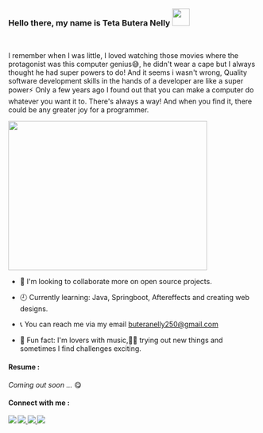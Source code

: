<!DOCTYPE Html>
<head>
</head>
<body>
<h3> Hello there, my name is Teta Butera Nelly <img src="https://user-images.githubusercontent.com/1303154/88677602-1635ba80-d120-11ea-84d8-d263ba5fc3c0.gif" width="35" height="35" /> </h3>
  
 <br>

  <p> I remember when I was little, I loved watching those movies where the protagonist was this computer genius😅, he didn't wear a cape but I always thought he had  super powers to do! And it seems i wasn't wrong, Quality software development skills in the hands of a developer are like a super power⚡ Only a few years ago I found out that you can make a computer do whatever you want it to. There's always a way! And when you find it, there could be any greater joy for a programmer.</p>
  
 <img src="https://insights.dice.com/wp-content/uploads/2018/01/Freelance-Developer-Dice.jpeg" width="400" height="300" > 
  
- 🚀 I'm looking to collaborate more on open source projects.
  
- 🕘 Currently learning: Java, Springboot, Aftereffects and creating web designs.
  
- 📞 You can reach me via my email buteranelly250@gmail.com
  
- 🚖 Fun fact: I'm lovers with music,🎵🎵 trying out new things and sometimes I find challenges exciting.
  
<h4 display="block" width="100" >Resume :  </h4><i>Coming out soon ... </i>😋
  
<h4>Connect with me : <br><br>
  <a href="https://www.instagram.com/_nelly_butera/"><img src="https://camo.githubusercontent.com/7a705494c370a8412797521701153d2873fb39109edf80afc408efd0927ae2d0/68747470733a2f2f696d672e736869656c64732e696f2f62616467652f496e7374616772616d2d2532334534343035462e7376673f7374796c653d666f722d7468652d6261646765266c6f676f3d496e7374616772616d266c6f676f436f6c6f723d7768697465"></a> <a href="https://www.facebook.com/butera.odreille.nelly1/"> <img src="https://camo.githubusercontent.com/9a80e93dca22e8bc345bef4e92799c1b6fb4481f996b1d69f3f9b0590f92c057/68747470733a2f2f696d672e736869656c64732e696f2f62616467652f46616365626f6f6b2d2532333138373746322e7376673f7374796c653d666f722d7468652d6261646765266c6f676f3d46616365626f6f6b266c6f676f436f6c6f723d7768697465"></a><a href="https://www.linkedin.com/in/butera-nelly-4909a8238/">  <img src="https://camo.githubusercontent.com/7e1a1a039c75a7c4d2a91d7f97bf0a1c2adcf7cb49b7dbbfc02963a4f9fdaca4/68747470733a2f2f696d672e736869656c64732e696f2f62616467652f6c696e6b6564696e2d2532333030373742352e7376673f7374796c653d666f722d7468652d6261646765266c6f676f3d6c696e6b6564696e266c6f676f436f6c6f723d7768697465"></a><a href="mailto:buteranelly250@gmail.com">   <img src="https://camo.githubusercontent.com/571384769c09e0c66b45e39b5be70f68f552db3e2b2311bc2064f0d4a9f5983b/68747470733a2f2f696d672e736869656c64732e696f2f62616467652f476d61696c2d4431343833363f7374796c653d666f722d7468652d6261646765266c6f676f3d676d61696c266c6f676f436f6c6f723d7768697465"></a>
  </h4>
</body>
</html>
